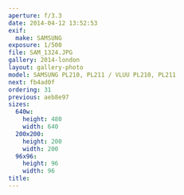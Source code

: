 ```yaml
---
aperture: f/3.3
date: 2014-04-12 13:52:53
exif:
  make: SAMSUNG
exposure: 1/500
file: SAM_1324.JPG
gallery: 2014-london
layout: gallery-photo
model: SAMSUNG PL210, PL211 / VLUU PL210, PL211
next: fb4ad0f
ordering: 31
previous: aeb8e97
sizes:
  640w:
    height: 480
    width: 640
  200x200:
    height: 200
    width: 200
  96x96:
    height: 96
    width: 96
title: 
---
```

